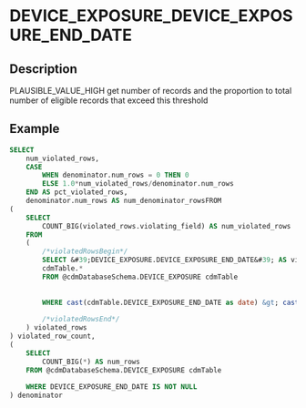 



# DEVICE_EXPOSURE_DEVICE_EXPOSURE_END_DATE



## Description
PLAUSIBLE_VALUE_HIGH
get number of records and the proportion to total number of eligible records that exceed this threshold



## Example
```sql
SELECT 
	num_violated_rows, 
	CASE 
		WHEN denominator.num_rows = 0 THEN 0 
		ELSE 1.0*num_violated_rows/denominator.num_rows 
	END AS pct_violated_rows, 
  	denominator.num_rows AS num_denominator_rowsFROM
(
	SELECT 
		COUNT_BIG(violated_rows.violating_field) AS num_violated_rows
	FROM
	(
		/*violatedRowsBegin*/
		SELECT &#39;DEVICE_EXPOSURE.DEVICE_EXPOSURE_END_DATE&#39; AS violating_field, 
		cdmTable.*
    	FROM @cdmDatabaseSchema.DEVICE_EXPOSURE cdmTable
    		
    		
      	WHERE cast(cdmTable.DEVICE_EXPOSURE_END_DATE as date) &gt; cast(DATEADD(dd,1,GETDATE()) as date)
    	
		/*violatedRowsEnd*/
	) violated_rows
) violated_row_count,
(
	SELECT 
		COUNT_BIG(*) AS num_rows
	FROM @cdmDatabaseSchema.DEVICE_EXPOSURE cdmTable
		
  	WHERE DEVICE_EXPOSURE_END_DATE IS NOT NULL
) denominator
```

